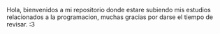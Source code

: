 Hola, bienvenidos a mi repositorio donde estare subiendo mis estudios relacionados a la programacion, muchas gracias por darse el tiempo de revisar. :3